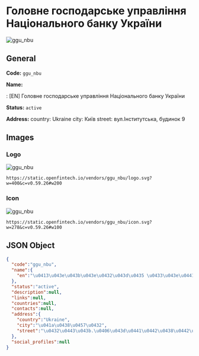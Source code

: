 
# Головне господарське управління Національного банку України 
![ggu_nbu](https://static.openfintech.io/vendors/ggu_nbu/logo.svg?w=400&c=v0.59.26#w200)  

## General 
 
**Code:** `ggu_nbu` 
 
**Name:** 
 
:	[EN] Головне господарське управління Національного банку України 
 
**Status:** `active` 
 
**Address:** 
country: Ukraine 
city: Київ 
street: вул.Інститутська, будинок 9 

## Images 

### Logo 
 
![ggu_nbu](https://static.openfintech.io/vendors/ggu_nbu/logo.svg?w=400&c=v0.59.26#w200)  

```
https://static.openfintech.io/vendors/ggu_nbu/logo.svg?w=400&c=v0.59.26#w200
```  

### Icon 
 
![ggu_nbu](https://static.openfintech.io/vendors/ggu_nbu/icon.svg?w=278&c=v0.59.26#w100)  

```
https://static.openfintech.io/vendors/ggu_nbu/icon.svg?w=278&c=v0.59.26#w100
```  

## JSON Object 

```json
{
  "code":"ggu_nbu",
  "name":{
    "en":"\u0413\u043e\u043b\u043e\u0432\u043d\u0435 \u0433\u043e\u0441\u043f\u043e\u0434\u0430\u0440\u0441\u044c\u043a\u0435 \u0443\u043f\u0440\u0430\u0432\u043b\u0456\u043d\u043d\u044f \u041d\u0430\u0446\u0456\u043e\u043d\u0430\u043b\u044c\u043d\u043e\u0433\u043e \u0431\u0430\u043d\u043a\u0443 \u0423\u043a\u0440\u0430\u0457\u043d\u0438"
  },
  "status":"active",
  "description":null,
  "links":null,
  "countries":null,
  "contacts":null,
  "address":{
    "country":"Ukraine",
    "city":"\u041a\u0438\u0457\u0432",
    "street":"\u0432\u0443\u043b.\u0406\u043d\u0441\u0442\u0438\u0442\u0443\u0442\u0441\u044c\u043a\u0430, \u0431\u0443\u0434\u0438\u043d\u043e\u043a 9"
  },
  "social_profiles":null
}
```  
